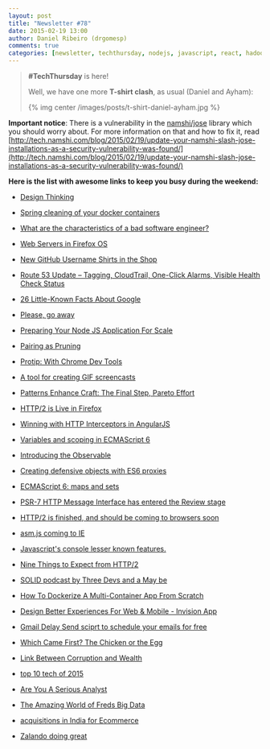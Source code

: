 ```yaml
---
layout: post
title: "Newsletter #78"
date: 2015-02-19 13:00
author: Daniel Ribeiro (drgomesp)
comments: true
categories: [newsletter, techthursday, nodejs, javascript, react, hadoop, docker, angularjs, socketio, elasticsearch ]
---
```


> **#TechThursday** is here!
>
> Well, we have one more **T-shirt clash**, as usual (Daniel and Ayham):
>
> {% img center /images/posts/t-shirt-daniel-ayham.jpg %}

**Important notice**: There is a vulnerability in the [namshi/jose](https://github.com/namshi/jose) library which you should worry about. For more
information on that and how to fix it, read [http://tech.namshi.com/blog/2015/02/19/update-your-namshi-slash-jose-installations-as-a-security-vulnerability-was-found/](http://tech.namshi.com/blog/2015/02/19/update-your-namshi-slash-jose-installations-as-a-security-vulnerability-was-found/)

**Here is the list with awesome links to keep you busy during the weekend:**

* [Design Thinking](http://buff.ly/1LaPOez)

* [Spring cleaning of your docker containers](http://buff.ly/1CBABiT)

* [What are the characteristics of a bad software engineer?](http://buff.ly/1vPyJno)

* [Web Servers in Firefox OS](http://buff.ly/17b09bp)

* [New GitHub Username Shirts in the Shop](http://buff.ly/1L4yibO)

<!-- more -->

* [Route 53 Update – Tagging, CloudTrail, One-Click Alarms, Visible Health Check Status](http://buff.ly/1zFDx9A)

* [26 Little-Known Facts About Google](http://buff.ly/1Mm3Qvm)

* [Please, go away](http://sethgodin.typepad.com/seths_blog/2015/01/please-go-away.html)

* [Preparing Your Node JS Application For Scale](https://www.youtube.com/watch?v=aMblC9C68sE)

* [Pairing as Pruning](https://www.facebook.com/notes/kent-beck/pairing-as-pruning/912024212163777)

* [Protip: With Chrome Dev Tools](https://twitter.com/addyosmani/status/563130061231235072?refsrc=email&s=11)

* [A tool for creating GIF screencasts](https://github.com/KeyboardFire/mkcast)

* [Patterns Enhance Craft: The Final Step, Pareto Effort](https://www.facebook.com/notes/kent-beck/patterns-enhance-craft-the-final-step-pareto-effort/914582455241286)

* [HTTP/2 is Live in Firefox](http://bitsup.blogspot.ae/2015/02/http2-is-live-in-firefox.html)

* [Winning with HTTP Interceptors in AngularJS](http://onehungrymind.com/winning-http-interceptors-angularjs/)

* [Variables and scoping in ECMAScript 6](http://www.2ality.com/2015/02/es6-scoping.html)

* [Introducing the Observable](https://egghead.io/lessons/javascript-introducing-the-observable)

* [Creating defensive objects with ES6 proxies](http://www.nczonline.net/blog/2014/04/22/creating-defensive-objects-with-es6-proxies/)

* [ECMAScript 6: maps and sets](http://www.2ality.com/2015/01/es6-maps-sets.html)

* [PSR-7 HTTP Message Interface has entered the Review stage](https://github.com/php-fig/fig-standards/blob/master/proposed/http-message.md)

* [HTTP/2 is finished, and should be coming to browsers soon](http://thenextweb.com/insider/2015/02/18/http2-first-major-update-http-sixteen-years-finalized/)

* [asm.js coming to IE](http://blogs.msdn.com/b/ie/archive/2015/02/18/bringing-asm-js-to-the-chakra-javascript-engine-in-windows-10.aspx)

* [Javascript's console lesser known features.](https://medium.com/@c2c/javascript-console-lesser-known-features-9fe3852ce48b)

* [Nine Things to Expect from HTTP/2](http://bit.ly/1zpq86F)

* [SOLID podcast by Three Devs and a May be](http://bit.ly/1CLrzzU)

* [How To Dockerize A Multi-Container App From Scratch](http://bit.ly/1LfWsAe)

* [Design Better Experiences For Web & Mobile - Invision App](http://bit.ly/1CLr6h4)

* [Gmail Delay Send sciprt to schedule your emails for free](http://bit.ly/17XtVSf)

* [Which Came First? The Chicken or the Egg](http://www.huffingtonpost.com/shelly-palmer/which-came-first-the-chic_b_6705482.html)

* [Link Between Corruption and Wealth](http://www.technologyreview.com/view/535081/data-mining-reveals-a-global-link-between-corruption-and-wealth/)

* [top 10 tech of 2015](http://www.technologyreview.com/lists/technologies/2015/)

* [Are You A Serious Analyst](http://www.webanalyticsworld.net/2015/02/are-you-a-serious-analyst.html)

* [The Amazing World of Freds Big Data](https://datafloq.com/read/amazing-world-freds-big-data/859)

* [acquisitions in India for Ecommerce](http://www.firstpost.com/business/its-official-snapdeal-acquires-designer-wear-portal-exclusively-com-2105465.html)

* [Zalando doing great](http://blogs.wsj.com/digits/2015/02/12/european-online-retailer-zalando-posts-first-annual-operating-profit/)
